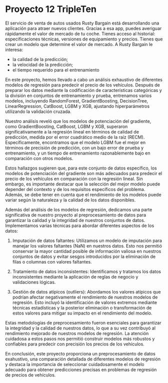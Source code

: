 # Proyecto 12 TripleTen
El servicio de venta de autos usados Rusty Bargain está desarrollando una aplicación para atraer nuevos clientes. Gracias a esa app, puedes averiguar rápidamente el valor de mercado de tu coche. Tienes acceso al historial: especificaciones técnicas, versiones de equipamiento y precios. Tienes que crear un modelo que determine el valor de mercado.
A Rusty Bargain le interesa:
- la calidad de la predicción;
- la velocidad de la predicción;
- el tiempo requerido para el entrenamiento

En este proyecto, hemos llevado a cabo un análisis exhaustivo de diferentes modelos de regresión para predecir el precio de los vehículos. Después de preparar los datos mediante la codificación de características categóricas y la división en conjuntos de entrenamiento y prueba, entrenamos varios modelos, incluyendo RandomForest, GradientBoosting, DecisionTree, LinearRegression, CatBoost, LGBM y XGB, ajustando hiperparámetros utilizando la validación cruzada.

Nuestro análisis reveló que los modelos de potenciación del gradiente, como GradientBoosting, CatBoost, LGBM y XGB, superaron significativamente a la regresión lineal en términos de calidad de predicción, medida por el error cuadrático medio de la raíz (RECM). Específicamente, encontramos que el modelo LGBM fue el mejor en términos de precisión de predicción, con un bajo error de prueba y entrenamiento, y un tiempo de entrenamiento razonablemente bajo en comparación con otros modelos.

Estos hallazgos sugieren que, para este conjunto de datos específico, los modelos de potenciación del gradiente son más adecuados para predecir el precio de los vehículos en comparación con la regresión lineal. Sin embargo, es importante destacar que la selección del mejor modelo puede depender del contexto y de los requisitos específicos del problema. Además, se debe tener en cuenta que el rendimiento de los modelos puede variar según la naturaleza y la calidad de los datos disponibles.

Además del análisis de los modelos de regresión, dedicamos una parte significativa de nuestro proyecto al preprocesamiento de datos para garantizar la calidad y la integridad de nuestros conjuntos de datos. Implementamos varias técnicas para abordar diferentes aspectos de los datos:

1. Imputación de datos faltantes: Utilizamos un modelo de imputación para manejar los valores faltantes (NaN) en nuestros datos. Esto nos permitió conservar la mayor cantidad posible de información valiosa en nuestros conjuntos de datos y evitar sesgos introducidos por la eliminación de filas o columnas con valores faltantes.

2. Tratamiento de datos inconsistentes: Identificamos y tratamos los datos inconsistentes mediante la aplicación de reglas de negocio y validaciones lógicas.

3. Gestión de datos atípicos (outliers): Abordamos los valores atípicos que podrían afectar negativamente el rendimiento de nuestros modelos de regresión. Esto incluyó la identificación de valores extremos mediante técnicas estadísticas y la posterior eliminación o transformación de estos valores para mitigar su impacto en el rendimiento del modelo.

Estas metodologías de preprocesamiento fueron esenciales para garantizar la integridad y la calidad de nuestros datos, lo que a su vez contribuyó al rendimiento mejorado de nuestros modelos de regresión. La atención cuidadosa a estos pasos nos permitió construir modelos más robustos y confiables para predecir con precisión los precios de los vehículos.

En conclusión, este proyecto proporciona un preprocesamiento de datos exahustivo, una comparación detallada de diferentes modelos de regresión y destaca la importancia de seleccionar cuidadosamente el modelo adecuado para obtener predicciones precisas en problemas de regresión de precios de vehículos.